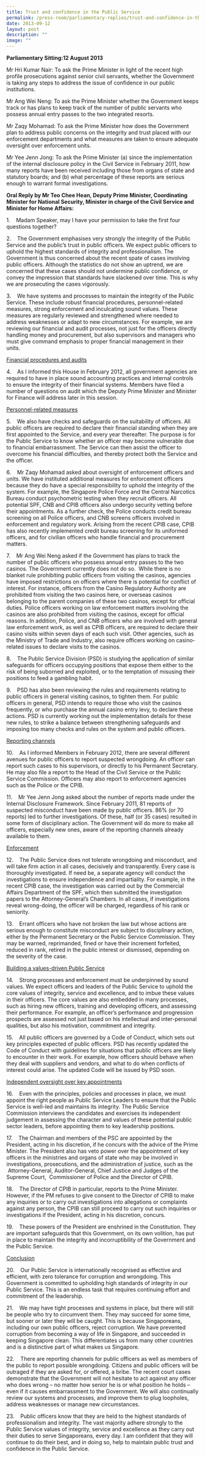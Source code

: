 ```yaml
---
title: Trust and confidence in the Public Service
permalink: /press-room/parliamentary-replies/trust-and-confidence-in-the-public-service/
date: 2013-09-12
layout: post
description: ""
image: ""
---
```


**Parliamentary Sitting:12 August 2013**

Mr Hri Kumar Nair: To ask the Prime Minister in light of the recent high profile prosecutions against senior civil servants, whether the Government is taking any steps to address the issue of confidence in our public institutions.  
  
Mr Ang Wei Neng: To ask the Prime Minister whether the Government keeps track or has plans to keep track of the number of public servants who possess annual entry passes to the two integrated resorts.  
  
Mr Zaqy Mohamad: To ask the Prime Minister how does the Government plan to address public concerns on the integrity and trust placed with our enforcement departments and what measures are taken to ensure adequate oversight over enforcement units.  
  
Mr Yee Jenn Jong: To ask the Prime Minister (a) since the implementation of the internal disclosure policy in the Civil Service in February 2011, how many reports have been received including those from organs of state and statutory boards; and (b) what percentage of these reports are serious enough to warrant formal investigations.  
  
  
**Oral Reply by Mr Teo Chee Hean, Deputy Prime Minister, Coordinating Minister for National Security, Minister in charge of the Civil Service and Minister for Home Affairs:**
  
1.    Madam Speaker, may I have your permission to take the first four questions together?  
  
2.    The Government emphasises very strongly the integrity of the Public Service and the public’s trust in public officers. We expect public officers to uphold the highest standards of integrity and professionalism. The Government is thus concerned about the recent spate of cases involving public officers. Although the statistics do not show an uptrend, we are concerned that these cases should not undermine public confidence, or convey the impression that standards have slackened over time. This is why we are prosecuting the cases vigorously.  
  
3.    We have systems and processes to maintain the integrity of the Public Service. These include robust financial procedures, personnel-related measures, strong enforcement and inculcating sound values. These measures are regularly reviewed and strengthened where needed to address weaknesses or adapt to new circumstances. For example, we are reviewing our financial and audit processes, not just for the officers directly handling money and procurement, but also supervisors and managers who must give command emphasis to proper financial management in their units.  
  
<u>Financial procedures and audits</u>

4.    As I informed this House in February 2012, all government agencies are required to have in place sound accounting practices and internal controls to ensure the integrity of their financial systems. Members have filed a number of questions on audit which the Deputy Prime Minister and Minister for Finance will address later in this session.  
  
<u>Personnel-related measures</u>
  
5.    We also have checks and safeguards on the suitability of officers. All public officers are required to declare their financial standing when they are first appointed to the Service, and every year thereafter. The purpose is for the Public Service to know whether an officer may become vulnerable due to financial embarrassment. The Service can then assist the officer to overcome his financial difficulties, and thereby protect both the Service and the officer.  
  
6.    Mr Zaqy Mohamad asked about oversight of enforcement officers and units. We have instituted additional measures for enforcement officers because they do have a special responsibility to uphold the integrity of the system. For example, the Singapore Police Force and the Central Narcotics Bureau conduct psychometric testing when they recruit officers. All potential SPF, CNB and CPIB officers also undergo security vetting before their appointments. As a further check, the Police conducts credit bureau screening on all Police officers, and CNB screens officers involved in enforcement and regulatory work. Arising from the recent CPIB case, CPIB has also recently implemented credit bureau screening for its uniformed officers, and for civilian officers who handle financial and procurement matters.  
  
7.    Mr Ang Wei Neng asked if the Government has plans to track the number of public officers who possess annual entry passes to the two casinos. The Government currently does not do so.  While there is no blanket rule prohibiting public officers from visiting the casinos, agencies have imposed restrictions on officers where there is potential for conflict of interest. For instance, officers from the Casino Regulatory Authority are prohibited from visiting the two casinos here, or overseas casinos belonging to the parent companies of these two casinos, except for official duties. Police officers working on law enforcement matters involving the casinos are also prohibited from visiting the casinos, except for official reasons. In addition, Police, and CNB officers who are involved with general law enforcement work, as well as CPIB officers, are required to declare their casino visits within seven days of each such visit. Other agencies, such as the Ministry of Trade and Industry, also require officers working on casino-related issues to declare visits to the casinos.  
  
8.    The Public Service Division (PSD) is studying the application of similar safeguards for officers occupying positions that expose them either to the risk of being suborned and exploited, or to the temptation of misusing their positions to feed a gambling habit.  
  
9.    PSD has also been reviewing the rules and requirements relating to public officers in general visiting casinos, to tighten them. For public officers in general, PSD intends to require those who visit the casinos frequently, or who purchase the annual casino entry levy, to declare these actions. PSD is currently working out the implementation details for these new rules, to strike a balance between strengthening safeguards and imposing too many checks and rules on the system and public officers.   
  
<u>Reporting channels</u>
  
10.    As I informed Members in February 2012, there are several different avenues for public officers to report suspected wrongdoing. An officer can report such cases to his supervisors, or directly to his Permanent Secretary. He may also file a report to the Head of the Civil Service or the Public Service Commission. Officers may also report to enforcement agencies such as the Police or the CPIB.  
  
11.    Mr Yee Jenn Jong asked about the number of reports made under the Internal Disclosure Framework. Since February 2011, 81 reports of suspected misconduct have been made by public officers. 86% (or 70 reports) led to further investigations. Of these, half (or 35 cases) resulted in some form of disciplinary action. The Government will do more to make all officers, especially new ones, aware of the reporting channels already available to them.  
  
<u>Enforcement</u>  
  
12.    The Public Service does not tolerate wrongdoing and misconduct, and will take firm action in all cases, decisively and transparently. Every case is thoroughly investigated. If need be, a separate agency will conduct the investigations to ensure independence and impartiality. For example, in the recent CPIB case, the investigation was carried out by the Commercial Affairs Department of the SPF, which then submitted the investigation papers to the Attorney-General’s Chambers. In all cases, if investigations reveal wrong-doing, the officer will be charged, regardless of his rank or seniority.  
  
13.    Errant officers who have not broken the law but whose actions are serious enough to constitute misconduct are subject to disciplinary action, either by the Permanent Secretary or the Public Service Commission. They may be warned, reprimanded, fined or have their increment forfeited, reduced in rank, retired in the public interest or dismissed, depending on the severity of the case.  
  
<u>Building a values-driven Public Service</u>
  
14.    Strong processes and enforcement must be underpinned by sound values. We expect officers and leaders of the Public Service to uphold the core values of integrity, service and excellence, and to imbue these values in their officers. The core values are also embedded in many processes, such as hiring new officers, training and developing officers, and assessing their performance. For example, an officer’s performance and progression prospects are assessed not just based on his intellectual and inter-personal qualities, but also his motivation, commitment and integrity.  
  
15.    All public officers are governed by a Code of Conduct, which sets out key principles expected of public officers. PSD has recently updated the Code of Conduct with guidelines for situations that public officers are likely to encounter in their work. For example, how officers should behave when they deal with suppliers and vendors, and what to do when conflicts of interest could arise. The updated Code will be issued by PSD soon.  
  
<u>Independent oversight over key appointments</u>

16.    Even with the principles, policies and processes in place, we must appoint the right people as Public Service Leaders to ensure that the Public Service is well-led and maintains its integrity. The Public Service Commission interviews the candidates and exercises its independent judgement in assessing the character and values of these potential public sector leaders, before appointing them to key leadership positions.  
  
17.    The Chairman and members of the PSC are appointed by the President, acting in his discretion, if he concurs with the advice of the Prime Minister. The President also has veto power over the appointment of key officers in the ministries and organs of state who may be involved in investigations, prosecutions, and the administration of justice, such as the  Attorney-General, Auditor-General, Chief Justice and Judges of the Supreme Court,  Commissioner of Police and the Director of CPIB.  
  
18.    The Director of CPIB in particular, reports to the Prime Minister. However, if the PM refuses to give consent to the Director of CPIB to make any inquiries or to carry out investigations into allegations or complaints against any person, the CPIB can still proceed to carry out such inquiries or investigations if the President, acting in his discretion, concurs.  
  
19.    These powers of the President are enshrined in the Constitution. They are important safeguards that this Government, on its own volition, has put in place to maintain the integrity and incorruptibility of the Government and the Public Service.  
  
<u>Conclusion</u>  
  
20.    Our Public Service is internationally recognised as effective and efficient, with zero tolerance for corruption and wrongdoing. This Government is committed to upholding high standards of integrity in our Public Service. This is an endless task that requires continuing effort and commitment of the leadership.  
  
21.    We may have tight processes and systems in place, but there will still be people who try to circumvent them. They may succeed for some time, but sooner or later they will be caught. This is because Singaporeans, including our own public officers, reject corruption. We have prevented corruption from becoming a way of life in Singapore, and succeeded in keeping Singapore clean. This differentiates us from many other countries and is a distinctive part of what makes us Singapore.  
  
22.    There are reporting channels for public officers as well as members of the public to report possible wrongdoing. Citizens and public officers will be outraged if they are asked for, or offered, a bribe. The recent court cases demonstrate that the Government will not hesitate to act against any officer who does wrong – no matter how senior he is or what position he holds – even if it causes embarrassment to the Government. We will also continually review our systems and processes, and improve them to plug loopholes, address weaknesses or manage new circumstances.  
  
23.    Public officers know that they are held to the highest standards of professionalism and integrity. The vast majority adhere strongly to the Public Service values of integrity, service and excellence as they carry out their duties to serve Singaporeans, every day. I am confident that they will continue to do their best, and in doing so, help to maintain public trust and confidence in the Public Service.